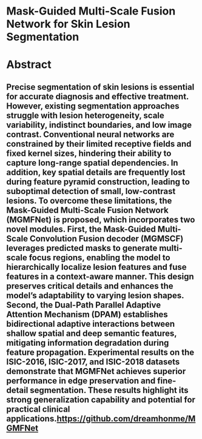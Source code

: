 # Mask-Guided Multi-Scale Fusion Network for Skin Lesion Segmentation
# Abstract
## Precise segmentation of skin lesions is essential for accurate diagnosis and effective treatment. However, existing segmentation approaches struggle with lesion heterogeneity, scale variability, indistinct boundaries, and low image contrast. Conventional neural networks are constrained by their limited receptive fields and fixed kernel sizes, hindering their ability to capture long-range spatial dependencies. In addition, key spatial details are frequently lost during feature pyramid construction, leading to suboptimal detection of small, low-contrast lesions. To overcome these limitations, the Mask-Guided Multi-Scale Fusion Network (MGMFNet) is proposed, which incorporates two novel modules. First, the Mask-Guided Multi-Scale Convolution Fusion decoder (MGMSCF) leverages predicted masks to generate multi-scale focus regions, enabling the model to hierarchically localize lesion features and fuse features in a context-aware manner. This design preserves critical details and enhances the model’s adaptability to varying lesion shapes. Second, the Dual-Path Parallel Adaptive Attention Mechanism (DPAM) establishes bidirectional adaptive interactions between shallow spatial and deep semantic features, mitigating information degradation during feature propagation. Experimental results on the ISIC-2016, ISIC-2017, and ISIC-2018 datasets demonstrate that MGMFNet achieves superior performance in edge preservation and fine-detail segmentation. These results highlight its strong generalization capability and potential for practical clinical applications.https://github.com/dreamhonme/MGMFNet
